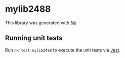 # mylib2488

This library was generated with [Nx](https://nx.dev).

## Running unit tests

Run `nx test mylib2488` to execute the unit tests via [Jest](https://jestjs.io).
